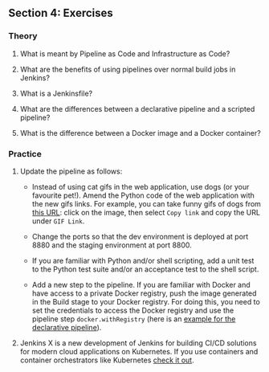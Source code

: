 ## Section 4: Exercises

### Theory

1. What is meant by Pipeline as Code and Infrastructure as Code? 

2. What are the benefits of using pipelines over normal build jobs in Jenkins? 

3. What is a Jenkinsfile? 

4. What are the differences between a declarative pipeline and a scripted pipeline? 

5. What is the difference between a Docker image and a Docker container?


### Practice

1. Update the pipeline as follows:

    - Instead of using cat gifs in the web application, use dogs (or your favourite pet!). Amend the Python code of the web application with the new gifs links. For example, you can take funny gifs of dogs from [this URL](https://giphy.com/explore/dogs): click on the image, then select `Copy link` and copy the URL under `GIF Link`. 
    - Change the ports so that the dev environment is deployed at port 8880 and the staging environment at port 8800.

    - If you are familiar with Python and/or shell scripting, add a unit test to the Python test suite and/or an acceptance test to the shell script. 

    - Add a new step to the pipeline. If you are familiar with Docker and have access to a private Docker registry, push the image generated in the Build stage to your Docker registry. For doing this, you need to set the credentials to access the Docker registry and use the pipeline step `docker.withRegistry` (here is an [example for the declarative pipeline](https://jenkins.io/doc/book/pipeline/docker/#custom-registry)).

2. Jenkins X is a new development of Jenkins for building CI/CD solutions for modern cloud applications on Kubernetes. If you use containers and container orchestrators like Kubernetes [check it out](https://jenkins.io/blog/2018/03/19/introducing-jenkins-x/).  
